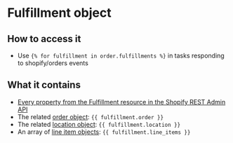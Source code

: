# Fulfillment object

## How to access it

* Use `{% for fulfillment in order.fulfillments %}` in tasks responding to shopify/orders events

## What it contains

* [Every property from the Fulfillment resource in the Shopify REST Admin API](https://shopify.dev/docs/admin-api/rest/reference/shipping-and-fulfillment/fulfillment)
* The related [order object](order.md): `{{ fulfillment.order }}`
* The related [location object](location.md): `{{ fulfillment.location }}`
* An array of [line item objects](line-item.md): `{{ fulfillment.line_items }}`

